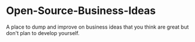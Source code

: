 Open-Source-Business-Ideas
==========================

A place to dump and improve on business ideas that you think are great but don't plan to develop yourself.
